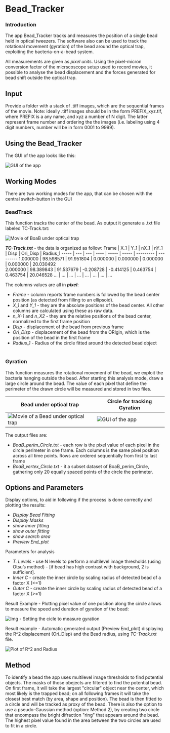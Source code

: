 # Bead_Tracker
### Introduction
The app Bead_Tracker tracks and measures the position of a single bead held in optical tweezers. The software also can be used to track the rotational movement (gyration) of the bead around the optical trap, exploiting the bacteria-on-a-bead system.

All measurements are given as _pixel units_. Using the pixel-micron conversion factor of the micrscoscope setup used to record movies, it possible to analyse the bead displacement and the forces generated for bead shift outside the optical trap.

## Input
Provide a folder with a stack of .tiff images, which are the sequential frames of the movie. Note: ideally .tiff images should be in the form PREFIX_xyz.tif, where PREFIX is a any name, and xyz a number of N digit. The latter represent frame number and ordering the the images (i.e. labeling using 4 digit numbers, number will be in form 0001 to 9999).

## Using the Bead_Tracker
The GUI of the app looks like this:

![GUI of the app](../main_version/Movie_and_Images/img_GUI.png)

## Working Modes
There are two working modes for the app, that can be chosen with the central switch-button in the GUI
### BeadTrack
This function tracks the center of the bead. As output it generate a .txt file labeled TC-Track.txt:

![Movie of BoaB under optical trap](../main_version/Movie_and_Images/Movie_Overlay.gif) 

_**TC-Track.txt**_ - the data is organized as follow:
Frame |	X_1 |	Y_1 |	nX_1 |	nY_1 |	Disp |	Ori_Disp |	Radius_1 
----- | --- | --- | ---- | ----- | ----- | --------- | ---------
1.000000 | 98.598571 | 91.951804 | 0.000000 | 0.000000 | 0.000000 | 0.000000 | 20.030492	
2.000000 | 98.389843 | 91.537679 | -0.208728 | -0.414125 | 0.463754 | 0.463754 | 20.046528
... | ... | ... | ... | ... | ... | ... | ... 

The columns values are all in _**pixel**_:
  - *Frame* - column reports frame numbers is followed by the bead center position (as detected from filling to an ellipsoid). 
  - *X_1* and *Y_1* - they are the absolute positions of the bead center. All other columns are calculated using these as raw data.
  - *n_X-1* and *n_X2* - they are the relative positions of the bead center, normalized to the first frame position
  - *Disp* - displacement of the bead from previous frame
  - *Ori_Disp* - displacement of the bead from the ORIgin, which is the position of the bead in the first frame
  - *Radius_1* - Radius of the circle fitted around the detected bead object
<br/><br/>  
### Gyration
This function measures the rotational movement of the bead, we exploit the bacteria hanging outside the bead. After starting this analysis mode, draw a large circle around the bead. The value of each pixel that define the perimeter of the drawn circle will be measured and stored in two files. 

Bead under optical trap |	Circle for tracking Gyration  
----------------------- | ---------------------------- 
![Movie of a Bead under optical trap](../main_version/Movie_and_Images/Movie_Bead.gif) | ![GUI of the app](../main_version/Movie_and_Images/img_Set_Gyration.png)



The output files are:
  * *BoaB_perim_Circle.txt* - each row is the pixel value of each pixel in the circle perimeter in one frame. Each columns is the same pixel position across all time points. Rows are ordered sequentially from first to last frame
  * *BoaB_vertex_Circle.txt* - it a subset dataset of BoaB_perim_Circle, gathering only 20 equally spaced points of the circle the perimeter.


## Options and Parameters
Display options, to aid in following if the process is done correctly and plotting the results:
* *Display Bead Fitting*
* *Display Masks*
* *show inner fitting*
* *show outer fitting*
* *show search area*
* *Preview End_plot*

Parameters for analysis
* *T. Levels* - use N levels to perform a multilevel image thresholds (using Otsu’s method) - [if bead has high contrast with background, 2 is sufficient]. 
* *Inner C* - create the inner circle by scaling radius of detected bead of a factor X (<=1) 
* *Outer C* - create the inner circle by scaling radius of detected bead of a factor X (>=1) 


Result Example - Plotting pixel value of one position along the circle allows to measure the speed and duration of gyration of the bead:

![Img - Setting the cicle to measure gyration](../main_version/Movie_and_Images/img_Plot_Gyration.png)

Result example - Automatic generated output (Preview End_plot) displaying the R^2 displacement (Ori_Disp) and the Bead radius, using _TC-Track.txt_ file.

![Plot of R^2 and Radius](../main_version/Movie_and_Images/img_Plot_Displacement_Position.png)


## Method
To identify a bead the app uses multilevel image thresholds to find potential objects. The masks of those obejects are filtered to find the potential bead. On first frame, it will take the largest "circular" object near the center, which most likely is the trapped bead; on all following frames it will take the closest best match (by area, shape and position). The bead is then fitted to a circle and will be tracked as proxy of the bead. There is also the option to use a pseudo-Gaussian method (option: Method 2), by creating two circle that encompass the bright difraction "ring" that appears around the bead. The highest pixel value found in the area between the two circles are used to fit in a circle. 
